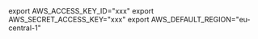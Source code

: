 ##

export AWS_ACCESS_KEY_ID="xxx"
export AWS_SECRET_ACCESS_KEY="xxx"
export AWS_DEFAULT_REGION="eu-central-1"
